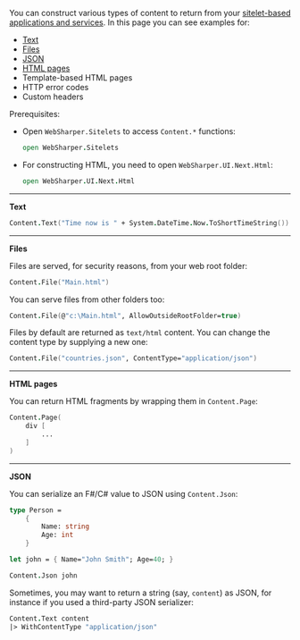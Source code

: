 <!-- ID:83541 -->

You can construct various types of content to return from your [sitelet-based applications and services](//forums.websharper.com/topic/83535). In this page you can see examples for:

 * [Text](http://forums.websharper.com/topic/83541#83777)
 * [Files](http://forums.websharper.com/topic/83541#83778)
 * [JSON](http://forums.websharper.com/topic/83541#83860)
 * [HTML pages](http://forums.websharper.com/topic/83541#83781)
 * Template-based HTML pages
 * HTTP error codes
 * Custom headers

Prerequisites:

 * Open `WebSharper.Sitelets` to access `Content.*` functions:
   ```fsharp
   open WebSharper.Sitelets
   ```
 * For constructing HTML, you need to open `WebSharper.UI.Next.Html`:
    ```fsharp
    open WebSharper.UI.Next.Html
    ```


---

<!-- ID:83777 -->

**Text**

```fsharp
Content.Text("Time now is " + System.DateTime.Now.ToShortTimeString())
```


---

<!-- ID:83778 -->

**Files**

Files are served, for security reasons, from your web root folder:

```fsharp
Content.File("Main.html")
```

You can serve files from other folders too:

```fsharp
Content.File(@"c:\Main.html", AllowOutsideRootFolder=true)
```

Files by default are returned as `text/html` content. You can change the content type by supplying a new one:

```fsharp
Content.File("countries.json", ContentType="application/json")
```


---

<!-- ID:83781 -->

**HTML pages**

You can return HTML fragments by wrapping them in `Content.Page`:

```fsharp
Content.Page(
    div [
        ...
    ]
)
```


---

<!-- ID:83860 -->

**JSON**

You can serialize an F#/C# value to JSON using `Content.Json`:

```fsharp
type Person =
    {
        Name: string
        Age: int
    }

let john = { Name="John Smith"; Age=40; }

Content.Json john
```

Sometimes, you may want to return a string (say, `content`) as JSON, for instance if you used a third-party JSON serializer:

```fsharp
Content.Text content
|> WithContentType "application/json"
```
